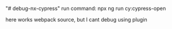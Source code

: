 "# debug-nx-cypress"
run command: npx ng run cy:cypress-open

here works webpack source, but I cant debug using plugin
